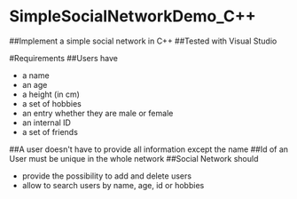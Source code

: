 # SimpleSocialNetworkDemo_C++
##Implement a simple social network in C++
##Tested with Visual Studio

#Requirements
##Users have 
- a name
- an age
- a height (in cm)
- a set of hobbies
- an entry whether they are male or female
- an internal ID
- a set of friends

##A user doesn't have to provide all information except the name
##Id of an User must be unique in the whole network
##Social Network should 
- provide the possibility to add and delete users
- allow to search users by name, age, id or hobbies
